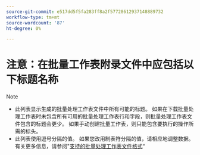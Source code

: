 ```yaml
---
source-git-commit: e517dd5f5fa283ff8a2f57728612937148889732
workflow-type: tm+mt
source-wordcount: '87'
ht-degree: 0%

---
```

# 注意：在批量工作表附录文件中应包括以下标题名称

>[!NOTE]
>
>* 此列表显示生成的批量处理工作表文件中所有可能的标题。 如果在下载批量处理工作表时未包含所有可用的批量处理工作表行和字段，则批量处理工作表文件包含的标题会更少。 如果手动创建批量工作表，则只能包含要执行的操作所需的标头。
>* 此列表使用逗号分隔的值。 如果您改用制表符分隔的值，请相应地调整数据。 有关更多信息，请参阅&quot;[支持的批量处理工作表文件格式](/help/search-social-commerce/campaign-management/bulksheets/bulksheet-data-formats/bulksheet-file-formats.md)“
